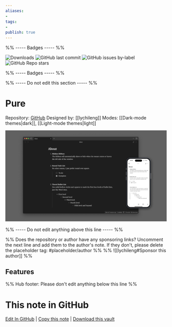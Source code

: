 ```yaml
---
aliases:
- 
tags: 
- 
publish: true
---
```


%% ----- Badges ----- %%

![Downloads](https://img.shields.io/badge/downloads-2602-573E7A?style=for-the-badge&logo=)
![GitHub last commit](https://img.shields.io/github/last-commit/lychileng/Obsidian-Theme-Pure?color=573E7A&label=last%20update&logo=github&style=for-the-badge)
![GitHub issues by-label](https://img.shields.io/github/issues/lychileng/Obsidian-Theme-Pure/help%20wanted?color=573E7A&logo=github&style=for-the-badge) 
![GitHub Repo stars](https://img.shields.io/github/stars/lychileng/Obsidian-Theme-Pure?color=573E7A&logo=github&style=for-the-badge)

%% ----- Badges ----- %%

%% ----- Do not edit this section ----- %%

# Pure

Repository: [GitHub](https://github.com/lychileng/Obsidian-Theme-Pure)
Designed by: [[lychileng]]
Modes: [[Dark-mode themes|dark]], [[Light-mode themes|light]]



![screenshot](https://github.com/lychileng/Obsidian-Theme-Pure/raw/HEAD/screenshots/cover.png)

%% ----- Do not edit anything above this line ----- %% 

%% Does the repository or author have any sponsoring links? Uncomment the next line and add them to the author's note. If they don't, please delete the placeholder tag: #placeholder/author %%
%% ![[lychileng#Sponsor this author]] %%


## Features



%% Hub footer: Please don't edit anything below this line %%

# This note in GitHub

<span class="git-footer">[Edit In GitHub](https://github.dev/obsidian-community/obsidian-hub/blob/main/02%20-%20Community%20Expansions/02.05%20All%20Community%20Expansions/Themes/Pure.md "git-hub-edit-note") | [Copy this note](https://raw.githubusercontent.com/obsidian-community/obsidian-hub/main/02%20-%20Community%20Expansions/02.05%20All%20Community%20Expansions/Themes/Pure.md "git-hub-copy-note") | [Download this vault](https://github.com/obsidian-community/obsidian-hub/archive/refs/heads/main.zip "git-hub-download-vault") </span>
